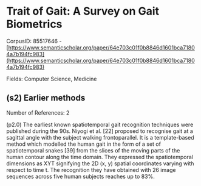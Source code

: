 # Trait of Gait: A Survey on Gait Biometrics

CorpusID: 85517646 - [https://www.semanticscholar.org/paper/64e703c01f0b8846d1601bca71804a7b194fc983](https://www.semanticscholar.org/paper/64e703c01f0b8846d1601bca71804a7b194fc983)

Fields: Computer Science, Medicine

## (s2) Earlier methods
Number of References: 2

(p2.0) The earliest known spatiotemporal gait recognition techniques were published during the 90s. Niyogi et al. [22] proposed to recognise gait at a sagittal angle with the subject walking frontoparallel. It is a template-based method which modelled the human gait in the form of a set of spatiotemporal snakes [39] from the slices of the moving parts of the human contour along the time domain. They expressed the spatiotemporal dimensions as XYT signifying the 2D (x, y) spatial coordinates varying with respect to time t. The recognition they have obtained with 26 image sequences across five human subjects reaches up to 83%.
